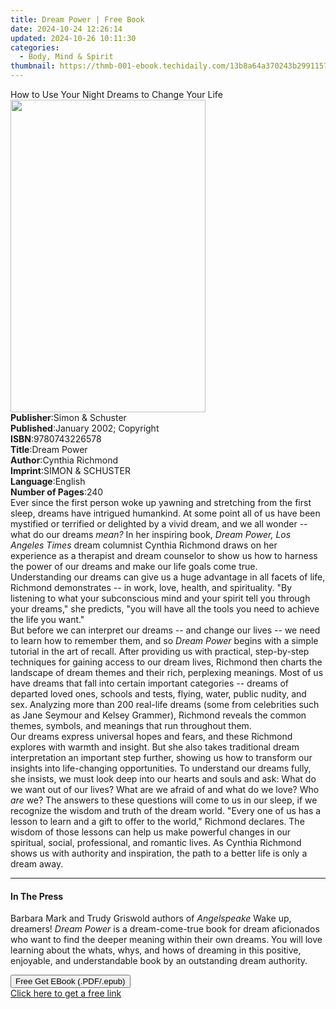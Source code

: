 ```yaml
---
title: Dream Power | Free Book
date: 2024-10-24 12:26:14
updated: 2024-10-26 10:11:30
categories:
  - Body, Mind & Spirit
thumbnail: https://thmb-001-ebook.techidaily.com/13b8a64a370243b29911574e944437b7614fd184f87904ae333cae743a7bb1ab.jpg
---
```

<main id="book-container">
  <div class="flex flex-col">
    <div class="book-brief flex-1 py-6 px-4 sm:p-6 md:py-10 md:px-8">
      <!-- brief-->
      <div class="book-brief-main">
        How to Use Your Night Dreams to Change Your Life
      </div>
    </div>
    <div
      class="book-meta-info flex-1 grid gap-4 col-start-1 col-end-3 row-start-1 sm:mb-6 sm:grid-cols-4 lg:gap-6 lg:col-start-2 lg:row-end-6 lg:row-span-6 lg:mb-0"
    >
      <div
        class="book-meta-info-left place-content-center mt-4 p-4 text-sm leading-6 col-start-2 col-span-2 dark:text-slate-400"
      >
        <img
          class="w-full h-500 object-cover rounded-lg sm:h-255 sm:col-span-2 lg:col-span-full"
          src="https://img-001-ebook.techidaily.com/ac30ced1c1b268c592c227a82e69136b2bb0e9723b8c26e3e3bd4e9c90d0515d.jpg"
          alt=""
          width="312"
          height="500"
        />
      </div>
      <div
        class="book-meta-info-right mt-2 col-start-1 row-start-2 col-span-3 self-center"
      >
        <!-- meta data  -->
        <div class="flex flex-col px-4 md:px-8">
          <div class="flex-1">
            <strong>Publisher</strong>:<span class="px-2"
              >Simon &amp; Schuster</span
            >
          </div>
          <div class="flex-1">
            <strong>Published</strong>:<span class="px-2"
              >January 2002; Copyright</span
            >
          </div>
          <div class="flex-1">
            <strong>ISBN</strong>:<span class="px-2">9780743226578</span>
          </div>
          <div class="flex-1">
            <strong>Title</strong>:<span class="px-2">Dream Power</span>
          </div>
          <div class="flex-1">
            <strong>Author</strong>:<span class="px-2">Cynthia Richmond</span>
          </div>
          <div class="flex-1">
            <strong>Imprint</strong>:<span class="px-2"
              >SIMON &amp; SCHUSTER</span
            >
          </div>
          <div class="flex-1">
            <strong>Language</strong>:<span class="px-2">English</span>
          </div>
          <div class="flex-1">
            <strong>Number of Pages</strong>:<span class="px-2">240</span>
          </div>
        </div>
      </div>
    </div>
    <div class="book-description flex-1 py-6 px-4 sm:p-6 md:py-10 md:px-8">
      <div class="book-description-main">
        <div accordion-content="" id="description">
          Ever since the first person woke up yawning and stretching from the
          first sleep, dreams have intrigued humankind. At some point all of us
          have been mystified or terrified or delighted by a vivid dream, and we
          all wonder -- what do our dreams <i>mean?</i> In her inspiring book,
          <i>Dream Power, Los Angeles Times</i> dream columnist Cynthia Richmond
          draws on her experience as a therapist and dream counselor to show us
          how to harness the power of our dreams and make our life goals come
          true. <br />
          Understanding our dreams can give us a huge advantage in all facets of
          life, Richmond demonstrates -- in work, love, health, and
          spirituality. "By listening to what your subconscious mind and your
          spirit tell you through your dreams," she predicts, "you will have all
          the tools you need to achieve the life you want." <br />
          But before we can interpret our dreams -- and change our lives -- we
          need to learn how to remember them, and so <i>Dream Power</i> begins
          with a simple tutorial in the art of recall. After providing us with
          practical, step-by-step techniques for gaining access to our dream
          lives, Richmond then charts the landscape of dream themes and their
          rich, perplexing meanings. Most of us have dreams that fall into
          certain important categories -- dreams of departed loved ones, schools
          and tests, flying, water, public nudity, and sex. Analyzing more than
          200 real-life dreams (some from celebrities such as Jane Seymour and
          Kelsey Grammer), Richmond reveals the common themes, symbols, and
          meanings that run throughout them. <br />
          Our dreams express universal hopes and fears, and these Richmond
          explores with warmth and insight. But she also takes traditional dream
          interpretation an important step further, showing us how to transform
          our insights into life-changing opportunities. To understand our
          dreams fully, she insists, we must look deep into our hearts and souls
          and ask: What do we want out of our lives? What are we afraid of and
          what do we love? Who <i>are</i> we? The answers to these questions
          will come to us in our sleep, if we recognize the wisdom and truth of
          the dream world. "Every one of us has a lesson to learn and a gift to
          offer to the world," Richmond declares. The wisdom of those lessons
          can help us make powerful changes in our spiritual, social,
          professional, and romantic lives. As Cynthia Richmond shows us with
          authority and inspiration, the path to a better life is only a dream
          away.
        </div>
        <div class="accordion-fader"></div>
      </div>
    </div>
    <div class="book-excerpts flex-1 py-6 px-4 sm:p-6 md:py-10 md:px-8">
      <!-- excerpts-->
      <div class="book-excerpts-main">
        <hr />
        <h4 class="placeholder placeholder-heading">
          <span>In The Press</span>
        </h4>
        <p>
          Barbara Mark and Trudy Griswold authors of <i>Angelspeake</i> Wake up,
          dreamers! <i>Dream Power</i> is a dream-come-true book for dream
          aficionados who want to find the deeper meaning within their own
          dreams. You will love learning about the whats, whys, and hows of
          dreaming in this positive, enjoyable, and understandable book by an
          outstanding dream authority.
        </p>
      </div>
    </div>
    <div
      class="book-about-author flex-1 py-6 px-4 sm:p-6 md:py-10 md:px-8"
    ></div>
    <div class="book-free-get flex-1 py-6 px-4 sm:p-6 md:py-10 md:px-8">
      <button
        id="btn-free-get"
        class="bg-blue-500 hover:bg-blue-700 text-white font-bold py-2 px-4 rounded"
      >
        Free Get EBook (.PDF/.epub)
      </button>
      <div id="countdown-display" class="px-2 text-lg mt-2"></div>
      <a
        id="free-link"
        class="hidden bg-blue-500 hover:bg-blue-700 text-white font-bold py-2 px-4 rounded"
        href="https://www.ebooks.com/en-us/book/152465/dream-power/cynthia-richmond/"
        target="_blank"
        >Click here to get a free link</a
      >
    </div>
    <script>
      let countdownTime = 0;
      let countdownInterval = null;
      document
        .getElementById('btn-free-get')
        .addEventListener('click', startCountdown);
      function startCountdown() {
        countdownTime = new Date().getTime() + 60000 * 3;
        countdownInterval = setInterval(updateCountdown, 1000);
        document.getElementById('btn-free-get').disabled = true;
        document
          .getElementById('btn-free-get')
          .classList.add('bg-gray-500', 'cursor-not-allowed');
      }
      function updateCountdown() {
        let currentTime = new Date().getTime();
        let timeLeft = countdownTime - currentTime;
        let secondsLeft = Math.floor(timeLeft / 1000);
        document.getElementById('countdown-display').innerHTML =
          `Remaining time: ${secondsLeft} seconds.`;
        if (secondsLeft <= 0) {
          clearInterval(countdownInterval);
          document.getElementById('btn-free-get').classList.add('hidden');
          document.getElementById('free-link').classList.remove('hidden');
          document.getElementById('countdown-display').innerHTML = '';
        }
      }
    </script>
  </div>
</main>

